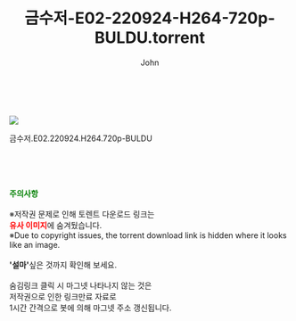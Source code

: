 ﻿---
layout: post
title:  "    금수저-E02-220924-H264-720p-BULDU.torrent"
author: John
categories: [ 드라마 ]
tags: [  ]
image: https://torrentrj55.com/uploadfile/full/355871e05ce188c937047360be25343f4fdaee4b.jpg 
description: "    금수저-E02-220924-H264-720p-BULDU torrent 정보 공유"
toc: true
toc_sticky: true
---

<br>
<p><img src="https://torrentrj55.com/uploadfile/full/355871e05ce188c937047360be25343f4fdaee4b.jpg"/></p>
 금수저.E02.220924.H264.720p-BULDU  
    
<br><br><br>
<p data-ke-size="size16"><b><span style="color: green;">주의사항</span></b><br /><br />※저작권 문제로 인해 토렌트 다운로드 링크는<br /><b><span style="color: red;">유사 이미지</span></b>에 숨겨뒀습니다.<br />※Due to copyright issues, the torrent download link is hidden where it looks like an image.<br /><br /><b>'설마'</b>싶은 것까지 확인해 보세요.<br /><br />숨김링크 클릭 시 마그넷 나타나지 않는 것은<br />저작권으로 인한 링크만료 자료로<br />1시간 간격으로 봇에 의해 마그넷 주소 갱신됩니다.</p>
